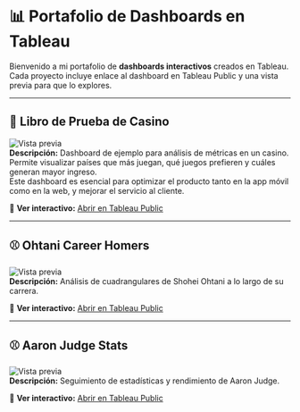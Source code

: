 # 📊 Portafolio de Dashboards en Tableau

Bienvenido a mi portafolio de **dashboards interactivos** creados en Tableau.  
Cada proyecto incluye enlace al dashboard en Tableau Public y una vista previa para que lo explores.

---

## 🎰 Libro de Prueba de Casino
![Vista previa](img/casino_preview.png)  
**Descripción:** Dashboard de ejemplo para análisis de métricas en un casino.  
Permite visualizar países que más juegan, qué juegos prefieren y cuáles generan mayor ingreso.  
Este dashboard es esencial para optimizar el producto tanto en la app móvil como en la web, y mejorar el servicio al cliente.  

🔗 **Ver interactivo:** [Abrir en Tableau Public](https://public.tableau.com/app/profile/andr.s.mart.nez.hern.ndez3609/viz/LIBRODEPRUEBADECASINOANDRES/CASINOAM)

---

## ⚾ Ohtani Career Homers
![Vista previa](img/ohtani_preview.png)  
**Descripción:** Análisis de cuadrangulares de Shohei Ohtani a lo largo de su carrera.  

🔗 **Ver interactivo:** [Abrir en Tableau Public](https://public.tableau.com/app/profile/andr.s.mart.nez.hern.ndez3609/viz/OhtanICarrerHomersByAndrsMartnez/OhtaniHomers)

---

## ⚾ Aaron Judge Stats
![Vista previa](img/judge_preview.png)  
**Descripción:** Seguimiento de estadísticas y rendimiento de Aaron Judge.  

🔗 **Ver interactivo:** [Abrir en Tableau Public](https://public.tableau.com/app/profile/andr.s.mart.nez.hern.ndez3609/viz/AaronJudgeByAndrsMartnez/AaronJudge)
